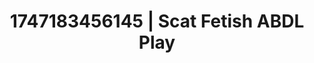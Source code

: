 ---
categories:
- Bukkake
- Coworker crush
- Delirious pleasure
- Hawk Tuah
- Virtual intimacy
image: /assets/images/1747183456145.jpg
layout: post
seo:
  description: Featured content with artistic ABDL Play, Scat Fetish. HD images available.
  keywords: ABDL Play, Scat Fetish
  og_image: /assets/images/1747183456145.jpg
  schema_type: VisualArtwork
tags:
- '#1747183456145'
- ABDL Play
- Scat Fetish
title: 1747183456145 | Scat Fetish ABDL Play
---